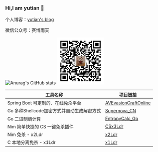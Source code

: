 ### Hi,I am yutian 👋
个人博客：[yutian's blog](https://yutianqaq.github.io/)

微信公众号：赛博雨天


![Anurag's GitHub stats](https://github-readme-stats.vercel.app/api?username=yutianqaq&hide=contribs,prs,issues&show_icons=true&theme=radical)
<img src="yutian4060.jpg" alt="wechat" width="150" height="150">


| 工具名称                                      | 项目链接                                        |
| ------------------------------------------ | -------------------------------------------- |
| Spring Boot 可定制的、在线免杀平台               | [AVEvasionCraftOnline](https://github.com/yutianqaq/AVEvasionCraftOnline) |
| Go 多种Shellcode加密方式并自动生成解密方式      | [Supernova_CN](https://github.com/yutianqaq/Supernova_CN) |
| Go 二进制熵计算                               | [EntropyCalc_Go](https://github.com/yutianqaq/EntropyCalc_Go) |
| Nim 简单快捷的 CS 一键免杀插件                   | [CSx3Ldr](https://github.com/yutianqaq/CSx3Ldr)      |
| Nim 免杀 - x2Ldr                              | [x2Ldr](https://github.com/yutianqaq/x2Ldr)         |
| C 本地分离免杀 - x1Ldr                         | [x1Ldr](https://github.com/yutianqaq/x1Ldr)         |


<!--
[Nim 简单快捷的 CS 一键免杀插件](https://github.com/yutianqaq/CSx3Ldr) - [Spring Boot 可定制的、在线免杀平台](https://github.com/yutianqaq/AVEvasionCraftOnline)

[Nim 免杀 - x2Ldr](https://github.com/yutianqaq/x2Ldr) - [C 本地分离免杀 - x1Ldr](https://github.com/yutianqaq/x1Ldr)

[Go 多种Shellcode加密方式并自动生成解密方式](https://github.com/yutianqaq/Supernova_CN) - [Go 二进制熵计算](https://github.com/yutianqaq/EntropyCalc_Go)

**yutianqaq/yutianqaq** is a ✨ _special_ ✨ repository because its `README.md` (this file) appears on your GitHub profile.

Here are some ideas to get you started:

- 🔭 I’m currently working on ...
- 🌱 I’m currently learning ...
- 👯 I’m looking to collaborate on ...
- 🤔 I’m looking for help with ...
- 💬 Ask me about ...
- 📫 How to reach me: ytian233@163.com
- 😄 Pronouns: ...
- ⚡ Fun fact: ...
-->
